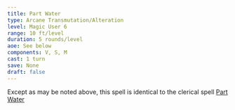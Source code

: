 ```yaml
---
title: Part Water
type: Arcane Transmutation/Alteration
level: Magic User 6
range: 10 ft/level
duration: 5 rounds/level
aoe: See below
components: V, S, M
cast: 1 turn
save: None
draft: false
---
```


Except as may be noted above, this spell is identical to the
clerical spell [Part Water](/srd/spells/cleric/part-water)
